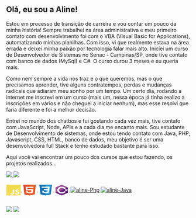 ## Olá, eu sou a Aline! 

Estou em processo de transição de carreira e vou contar um pouco da minha história!
Sempre trabalhei na área administrativa e meu primeiro contato com desenvolvimento foi com o VBA (Visual Basic for Applications), automatizando minhas planilhas. 
Com isso, vi que realmente estava na área errada e deixei minha paixão por tecnologia falar mais alto. Iniciei um curso de Desenvolvedor de Sistemas no Senac - Campinas/SP, onde tive contato com banco de dados (MySql) e C#. O curso durou 3 meses e eu queria mais.

Como nem sempre a vida nos traz e o que queremos, mas o que precisamos aprender, tive alguns contratempos, perdas e mudanças radicais que adiaram meu sonho por um tempo. Um certo dia, rodando a internet me inscrevi em um curso (mais um, nessa época já tinha realizo a inscrições em vários e não cheguei a iniciar nenhum), mas esse resolvi que faria diferente e foi a melhor decisão.

Entrei no mundo dos chatbos e fui gostando cada vez mais, tive contato com JavaScript, Node, APIs e a cada dia me encanto mais. 
Sou estudante de Desenvolvimento de sistemas, onde estou tendo contato com Java, PHP, Javascript, CSS, HTML, banco de dados, meu objetivo é ser uma desenvolvedora full Stack e tenho estudado bastante para isso.

Aqui você vai encontrar um pouco dos cursos que estou fazendo, os projetos realizados...


 <div>
  <a href="https://github.com/alinelombardi">
  <img height="200em" src="https://github-readme-stats.vercel.app/api?username=alinelombardi&show_icons=true&theme=radical&include_all_commits=true&count_private=true"/>
  <img height="200em" src="https://github-readme-stats.vercel.app/api/top-langs/?username=alinelombardi&layout=compact&langs_count=7&theme=radical"/>
</div>
<div style="display: inline_block"><br>
  <img align="center" alt="aline-Js" height="30" width="40" src="https://raw.githubusercontent.com/devicons/devicon/master/icons/javascript/javascript-plain.svg">
  <img align="center" alt="aline-HTML" height="30" width="40" src="https://raw.githubusercontent.com/devicons/devicon/master/icons/html5/html5-original.svg">
  <img align="center" alt="aline-CSS" height="30" width="40" src="https://raw.githubusercontent.com/devicons/devicon/master/icons/css3/css3-original.svg">
  <img align="center" alt="aline-Csharp" height="30" width="40" src="https://raw.githubusercontent.com/devicons/devicon/master/icons/csharp/csharp-original.svg">
  <img align="center" alt="aline-Php" height="30" width="40" src="https://cdn-icons-png.flaticon.com/512/5968/5968332.png">
  <img align="center" alt="aline-Java" height="30" width="40" src="https://cdn-icons-png.flaticon.com/512/5968/5968282.png">
  
</div>
  
  ##
 
<div> 
  <a href = "mailto:alinelf86@gmail.com"><img src="https://img.shields.io/badge/-Gmail-%23333?style=for-the-badge&logo=gmail&logoColor=white" target="_blank"></a>
  <a href="https://www.linkedin.com/in/aline-lombardi" target="_blank"><img src="https://img.shields.io/badge/-LinkedIn-%230077B5?style=for-the-badge&logo=linkedin&logoColor=white" target="_blank"></a> 
 
</div>
